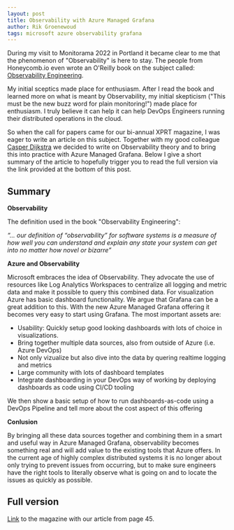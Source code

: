 ```yaml
---
layout: post
title: Observability with Azure Managed Grafana
author: Rik Groenewoud
tags: microsoft azure observability grafana
---
```


During my visit to Monitorama 2022 in Portland it became clear to me that the phenomenon of "Observability" is here to stay. 
The people from Honeycomb.io  even wrote an O'Reilly book on the subject called: [Observability Engineering](https://info.honeycomb.io/observability-engineering-oreilly-book-2022). 

My initial sceptics  made place for enthusiasm. After I read the book and learned more on what is meant by Observability, my initial skepticism ("This must be the new buzz word for plain monitoring!") made place for enthusiasm. I truly believe it can help it can help DevOps Engineers running their distributed operations in the cloud. 

So when the call for papers came for our bi-annual XPRT magazine, I was eager to write an article on this subject. Together with my good colleague [Casper Dijkstra](https://xpirit.com/team/casper-dijkstra/) we decided to write on Observability theory and to bring this into practice with Azure Managed Grafana. 
Below I give a short summary of the article to hopefully trigger you to read the full version via the link provided at the bottom of this post.
## Summary
**Observability**

The definition used in the book "Observability Engineering": 

*“... our definition of “observability” for software systems is a measure of how well you can understand and explain any state your system can get into no matter how novel or bizarre”*

**Azure and Observability**

Microsoft embraces the idea of Observability. They advocate the use of resources like Log Analytics Workspaces to centralize all logging and metric data and make it possible to query this combined data. 
For visualization Azure has basic dashboard functionality. We argue that Grafana can be a great addition to this.
With the new Azure Managed Grafana offering it becomes very easy to start using Grafana. 
The most important assets are: 

- Usability: Quickly setup good looking dashboards with lots of choice in visualizations.
- Bring together multiple data sources, also from outside of Azure (i.e. Azure DevOps)
- Not only vizualize but also dive into the data by quering realtime logging and metrics
- Large community with lots of dashboard templates 
- Integrate dashboarding in your DevOps way of working by deploying dashboards as code using CI/CD tooling 

We then show a basic setup of how to run dashboards-as-code using a DevOps Pipeline and tell more about the cost aspect of this offering

**Conlusion**

By bringing all these data sources together and combining them in a smart and useful way in Azure Managed Grafana, observability becomes something real and will add value to the existing tools that Azure offers. In the current age of highly complex distributed systems it is no longer about only trying to prevent issues from occurring, but to make sure engineers have the right tools to literally observe what is going on and to locate the issues as quickly as possible. 

## Full version
[Link](https://xpirit.com/wp-content/uploads/2022/10/Xpirit_XPRT_magazine_13_final.pdf?utm_campaign=Xpirit%20-%20Magazine%2013&utm_source=download-page) to the magazine with our article from page 45.